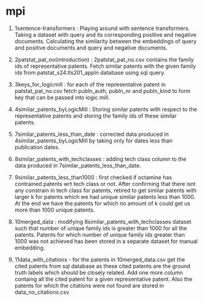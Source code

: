 # mpi

1. 1sentence-transformers : Playing around with sentence transformers. Taking a dataset with query and its corresponding positive and negative documents. Calculating 
the similarity between the embeddings of query and positive documents and query and negative documents.

2. 2patstat_pat_no(introduction) : 2patstat_pat_no.csv contains the family ids of representative patents. Fetch similar patents with the given family ids from patstat_s24.tls201_appln database using sql query.

3. 3keys_for_logicmill : for each of the representative patent in patstat_pat_no.csv fetch publn_auth, publn_nr and publn_kind to form key that can be passed into logic mill.

4. 4similar_patents_byLogicMill : Storing similar patents with respect to the representative patents and storing the family ids of these similar patents.

5. 7similar_patents_less_than_date : corrected data produced in 4similar_patents_byLogicMill by taking only for dates less than publication dates.

6. 8similar_patents_with_techclasses : adding tech class column to the data produced in 7similar_patents_less_than_date.

7. 9similar_patents_less_than1000 : first checked if octamine has contrained patents wrt tech class or not. After confirming that there isnt any constrain in tech class for patents, retired to get similar patents with larger k for patents which we had unique similar patents less than 1000. At the end we have the patents for which no amount of k could get us more than 1000 unique patents.

8. 10merged_data : modifying 8similar_patents_with_techclasses dataset such that number of unique family ids is greater than 1000 for all the patents. Patents for which number of unique family ids greater than 1000 was not achieved has been stored in a separate dataset for manual embedding. 

9. 11data_with_citations - for the patents in 10merged_data.csv get the cited patents from sql database as these cited patents are the ground truth labels which should be closely related. Add one more column containg all the cited patent for a given representative patent. Also the patents for which the citations were not found are stored in data_no_citations.csv